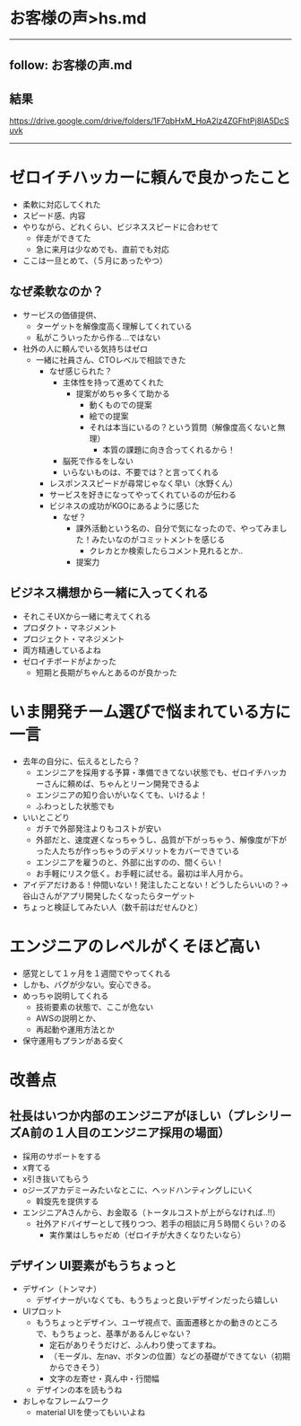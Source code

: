 # お客様の声>hs.md

---
follow: お客様の声.md
---

## 結果
https://drive.google.com/drive/folders/1F7qbHxM_HoA2lz4ZGFhtPj8IA5DcSuvk

---
# ゼロイチハッカーに頼んで良かったこと
- 柔軟に対応してくれた
- スピード感、内容
- やりながら、どれくらい、ビジネススピードに合わせて
  - 伴走ができてた
  - 急に来月は少なめでも、直前でも対応
- ここは一旦とめて、（５月にあったやつ）


## なぜ柔軟なのか？
- サービスの価値提供、
  - ターゲットを解像度高く理解してくれている
  - 私がこういったから作る...ではない
- 社外の人に頼んでいる気持ちはゼロ
  - 一緒に社員さん、CTOレベルで相談できた
    - なぜ感じられた？
      - 主体性を持って進めてくれた
        - 提案がめちゃ多くて助かる
          - 動くものでの提案
          - 絵での提案
          - それは本当にいるの？という質問（解像度高くないと無理）
            - 本質の課題に向き合ってくれるから！
      - 脳死で作るをしない
      - いらないものは、不要では？と言ってくれる
    - レスポンススピードが尋常じゃなく早い（水野くん）
    - サービスを好きになってやってくれているのが伝わる
    - ビジネスの成功がKGOにあるように感じた
      - なぜ？
        - 課外活動という名の、自分で気になったので、やってみました！みたいなのがコミットメントを感じる
          - クレカとか検索したらコメント見れるとか..
        - 提案力

## ビジネス構想から一緒に入ってくれる
- それこそUXから一緒に考えてくれる
- プロダクト・マネジメント
- プロジェクト・マネジメント
- 両方精通しているよね
- ゼロイチボードがよかった
  - 短期と長期がちゃんとあるのが良かった

# いま開発チーム選びで悩まれている方に一言
- 去年の自分に、伝えるとしたら？
  - エンジニアを採用する予算・準備できてない状態でも、ゼロイチハッカーさんに頼めば、ちゃんとリーン開発できるよ
  - エンジニアの知り合いがいなくても、いけるよ！
  - ふわっとした状態でも
- いいとこどり
  - ガチで外部発注よりもコストが安い
  - 外部だと、速度遅くなっちゃうし、品質が下がっちゃう、解像度が下がった人たちが作っちゃうのデメリットをカバーできている
  - エンジニアを雇うのと、外部に出すのの、間くらい！
  - お手軽にリスク低く。お手軽に試せる。最初は半人月から。
- アイデアだけある！仲間いない！発注したことない！どうしたらいいの？→谷山さんがアプリ開発したくなったらターゲット
- ちょっと検証してみたい人（数千前はだせんひと）

# エンジニアのレベルがくそほど高い
- 感覚として１ヶ月を１週間でやってくれる
- しかも、バグが少ない。安心できる。
- めっちゃ説明してくれる
  - 技術要素の状態で、ここが危ない
  - AWSの説明とか、
  - 再起動や運用方法とか
- 保守運用もプランがある安く

# 改善点
## 社長はいつか内部のエンジニアがほしい（プレシリーズA前の１人目のエンジニア採用の場面）
- 採用のサポートをする
- x育てる
- x引き抜いてもらう
- oジーズアカデミーみたいなとこに、ヘッドハンティングしにいく
  - 斡旋先を提供する
- エンジニアAさんから、お金取る（トータルコストが上がらなければ..!!）
  - 社外アドバイザーとして残りつつ、若手の相談に月５時間くらい？のる
    - 実作業はしちゃだめ（ゼロイチが大きくなりたいなら）

## デザイン UI要素がもうちょっと
- デザイン（トンマナ）
  - デザイナーがいなくても、もうちょっと良いデザインだったら嬉しい
- UIプロット
  - もうちょっとデザイン、ユーザ視点で、画面遷移とかの動きのところで、もうちょっと、基準があるんじゃない？
    - 定石がありそうだけど、ふんわり使ってますね。
    - （モーダル、左nav、ボタンの位置）などの基礎ができてない（初期からできそう）
    - 文字の左寄せ・真ん中・行間幅
  - デザインの本を読もうね
- おしゃなフレームワーク
  - material UIを使ってもいいよね






